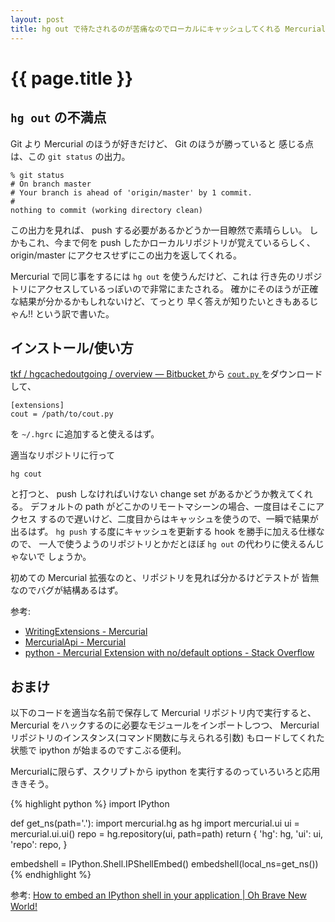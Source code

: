 ```yaml
---
layout: post
title: hg out で待たされるのが苦痛なのでローカルにキャッシュしてくれる Mercurial 拡張を書いた
---
```


# {{ page.title }} #


## `hg out` の不満点 ##

Git より Mercurial のほうが好きだけど、 Git のほうが勝っていると
感じる点は、この `git status` の出力。

    % git status
    # On branch master
    # Your branch is ahead of 'origin/master' by 1 commit.
    #
    nothing to commit (working directory clean)

この出力を見れば、 push する必要があるかどうか一目瞭然で素晴らしい。
しかもこれ、今まで何を push したかローカルリポジトリが覚えているらしく、
origin/master にアクセスせずにこの出力を返してくれる。

Mercurial で同じ事をするには `hg out` を使うんだけど、これは
行き先のリポジトリにアクセスしているっぽいので非常にまたされる。
確かにそのほうが正確な結果が分かるかもしれないけど、てっとり
早く答えが知りたいときもあるじゃん!! という訳で書いた。


## インストール/使い方 ##

[tkf / hgcachedoutgoing / overview — Bitbucket
](https://bitbucket.org/tkf/hgcachedoutgoing/)
から
[`cout.py`
](https://bitbucket.org/tkf/hgcachedoutgoing/src/tip/cout.py)
をダウンロードして、

    [extensions]
    cout = /path/to/cout.py

を `~/.hgrc` に追加すると使えるはず。

適当なリポジトリに行って

    hg cout

と打つと、 push しなければいけない change set があるかどうか教えてくれる。
デフォルトの path がどこかのリモートマシーンの場合、一度目はそこにアクセス
するので遅いけど、二度目からはキャッシュを使うので、一瞬で結果が出るはず。
`hg push` する度にキャッシュを更新する hook を勝手に加える仕様なので、
一人で使うようのリポジトリとかだとほぼ `hg out` の代わりに使えるんじゃないで
しょうか。

初めての Mercurial 拡張なのと、リポジトリを見れば分かるけどテストが
皆無なのでバグが結構あるはず。

参考:

- [WritingExtensions - Mercurial
  ](http://mercurial.selenic.com/wiki/WritingExtensions)
- [MercurialApi - Mercurial
  ](http://mercurial.selenic.com/wiki/MercurialApi)
- [python - Mercurial Extension with no/default options - Stack Overflow
  ](http://stackoverflow.com/questions/4274517/mercurial-extension-with-no-default-options>)


## おまけ ##

以下のコードを適当な名前で保存して Mercurial リポジトリ内で実行すると、
Mercurial をハックするのに必要なモジュールをインポートしつつ、
Mercurial リポジトリのインスタンス(コマンド関数に与えられる引数)
もロードしてくれた状態で ipython が始まるのですこぶる便利。


Mercurialに限らず、スクリプトから ipython を実行するのっていろいろと応用
ききそう。


{% highlight python %}
import IPython

def get_ns(path='.'):
    import mercurial.hg as hg
    import mercurial.ui
    ui = mercurial.ui.ui()
    repo = hg.repository(ui, path=path)
    return {
        'hg': hg,
        'ui': ui,
        'repo': repo,
        }

embedshell = IPython.Shell.IPShellEmbed()
embedshell(local_ns=get_ns())
{% endhighlight %}


参考:
[How to embed an IPython shell in your application | Oh Brave New World!
](https://mybravenewworld.wordpress.com/2007/11/27/how-to-embed-an-ipython-shell-in-your-application/)
